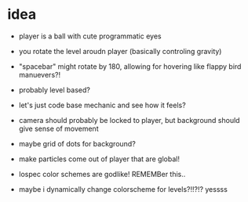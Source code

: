 # idea

- player is a ball with cute programmatic eyes
- you rotate the level aroudn player (basically controling gravity)
- "spacebar" might rotate by 180, allowing for hovering like flappy bird manuevers?!

- probably level based?

- let's just code base mechanic and see how it feels?

- camera should probably be locked to player, but background should give sense of movement
- maybe grid of dots for background?

- make particles come out of player that are global!

- lospec color schemes are godlike! REMEMBer this..
- maybe i dynamically change colorscheme for levels?!!?!? yessss